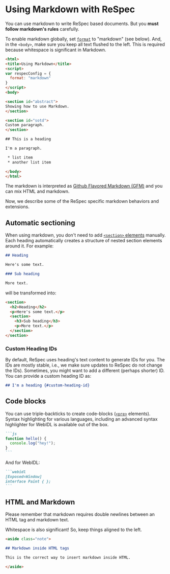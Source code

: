 # Using Markdown with ReSpec

You can use markdown to write ReSpec based documents. But you **must follow markdown's rules** carefully.
 
To enable markdown globally, set [`format`](format) to "markdown" (see below). And, in the `<body>`, make sure you keep all text flushed to the left. This is required because whitespace is significant in Markdown. 

```html "example": "Configuring ReSpec to use Markdown."
<html>
<title>Using Markdown</title>
<script>
var respecConfig = {
  format: "markdown"
}
</script>
<body>

<section id="abstract">
Showing how to use Markdown.
</section>

<section id="sotd">
Custom paragraph.
</section>

## This is a heading

I'm a paragraph.

 * list item
 * another list item

</body>
</html>
```

The markdown is interpreted as [Github Flavored Markdown (GFM)](https://guides.github.com/features/mastering-markdown/) and you can mix HTML and markdown.

Now, we describe some of the ReSpec specific markdown behaviors and extensions.

## Automatic sectioning

When using markdown, you don't need to add [`<section>` elements](section) manually. Each heading automatically creates a structure of nested section elements around it. For example:

```markdown "example": "Markdown headings and automatic section structure generation."
## Heading

Here's some text.

### Sub heading

More text.
```

will be transformed into:

<samp>

```html
<section>
  <h2>Heading</h2>
  <p>Here's some text.</p>
  <section>
    <h3>Sub heading</h3>
    <p>More text.</p>
  </section>
</section>
```

</samp>

### Custom Heading IDs

By default, ReSpec uses heading's text content to generate IDs for you. The IDs are mostly stable, i.e., we make sure updates to ReSpec do not change the IDs). Sometimes, you might want to add a different (perhaps shorter) ID. You can provide a custom heading ID as:

```markdown "example": "Specifying a custom ID for a heading."
## I'm a heading {#custom-heading-id}
```

## Code blocks

You can use triple-backticks to create code-blocks ([`<pre>`](pre-and-code-elements) elements). Syntax highlighting for various languages, including an advanced syntax highlighter for WebIDL is available out of the box.

````markdown "example": "A simple code-block with language hint."
```js
function hello() {
  console.log("hey!");
}
```
````

And for WebIDL:

````markdown "example": "A WebIDL block."
```webidl
[Exposed=Window]
interface Paint { };
```
````

## HTML and Markdown

Please remember that markdown requires double newlines between an HTML tag and markdown text. 

Whitespace is also significant! So, keep things aligned to the left.

```markdown "example": "Mixing HTML and markdown."
<aside class="note">

## Markdown inside HTML tags

This is the correct way to insert markdown inside HTML.

</aside>
```
